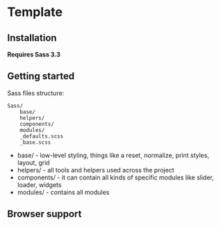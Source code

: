 # Template

## Installation

**Requires Sass 3.3**

## Getting started

Sass files structure:

	Sass/
		base/
		helpers/
		components/
		modules/
		_defaults.scss
		_base.scss

* base/ - low-level styling, things like a reset, normalize, print styles, layout, grid
* helpers/ - all tools and helpers used across the project
* components/ - it can contain all kinds of specific modules like slider, loader, widgets
* modules/ - contains all modules

## Browser support